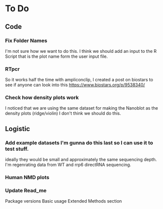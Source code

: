 # To Do

## Code

### Fix Folder Names
I'm not sure how we want to do this. I think we should add an input to the R Script that is the plot name form the user input file.

### RTpcr
So it works half the time with ampliconclip, I created a post on biostars to see if anyone can look into this
https://www.biostars.org/p/9538340/

### Check how density plots work
I noticed that we are using the same dataset for making the Nanoblot as the density plots (ridge/violin) I don't think we should do this.

## Logistic

### Add example datasets I'm gunna do this last so I can use it to test stuff.
ideally they would be small and approximately the same sequencing depth.
I'm regenrating data from WT and rrp6 directRNA sequencing. 

### Human NMD plots

### Update Read_me
Package versions
Basic usage 
Extended Methods section
